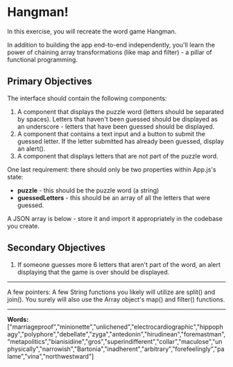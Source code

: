 Hangman!
===================
In this exercise, you will recreate the word game Hangman.

In addition to building the app end-to-end independently, you'll learn the power of chaining array transformations (like map and filter) - a pillar of functional programming.

Primary Objectives
-------------

 The interface should contain the following components:

 1. A component that displays the puzzle word (letters should be separated by spaces).  Letters that haven't been guessed should be displayed as an underscore - letters that have been guessed should be displayed.
 2. A component that contains a text input and a button to submit the guessed letter.  If the letter submitted has already been guessed, display an alert().
 3. A component that displays letters that are not part of the puzzle word.

One last requirement: there should only be two properties within App.js's state:

 - **puzzle** - this should be the puzzle word (a string)
 - **guessedLetters** - this should be an array of all the letters that were guessed.  

A JSON array is below - store it and import it appropriately in the codebase you create.

Secondary Objectives
-------------

 1. If someone guesses more 6 letters that aren't part of the word, an alert displaying that the game is over should be displayed.

--------

A few pointers:
A few String functions you likely will utilize are split() and join().  You surely will also use the Array object's map() and filter() functions.

--------
**Words:**
    ["marriageproof","minionette","unlichened","electrocardiographic","hippophagy","polyphore","debellate","zyga","antedonin","hirudinean","foremastman","metapolitics","bianisidine","gros","superindifferent","collar","maculose","unphysically","narrowish","Bartonia","inadherent","arbitrary","forefeelingly","palame","vina","northwestward"]